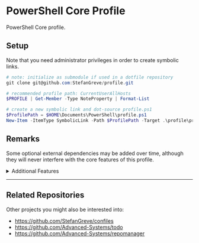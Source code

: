 # PowerShell Core Profile

PowerShell Core profile.

## Setup

Note that you need administrator privileges in order to create symbolic links.

```powershell
# note: initialize as submodule if used in a dotfile repository
git clone git@github.com:StefanGreve/profile.git

# recommended profile path: CurrentUserAllHosts
$PROFILE | Get-Member -Type NoteProperty | Format-List

# create a new symbolic link and dot-source profile.ps1
$ProfilePath = $HOME\Documents\PowerShell\profile.ps1
New-Item -ItemType SymbolicLink -Path $ProfilePath -Target .\profile\profile.ps1
```

## Remarks

Some optional external dependencies may be added over time, although they will never
interfere with the core features of this profile.

<details>
<summary>Additional Features</summary>

## Winfetch

Creates an alias for [`winfetch`](https://github.com/kiedtl/winfetch) as a faster
replacement for `neofetch` on Windows.

```powershell
Install-Script -Name pwshfetch-test-1 -Scope CurrentUser
```

## Export-Icon

Utility function to export SVGs as increasingly larger quadratic PNG files,
requires [`inkscape`](https://inkscape.org/) for the actual image conversion.

## Get-Calendar

Thin wrapper over Python's built-in `calendar` module to pretty print a calendar.
Notice that this Cmdlet does *not* emit a PowerShell object.

</details>

---

## Related Repositories

Other projects you might also be interested into:

- https://github.com/StefanGreve/confiles
- https://github.com/Advanced-Systems/todo
- https://github.com/Advanced-Systems/repomanager

